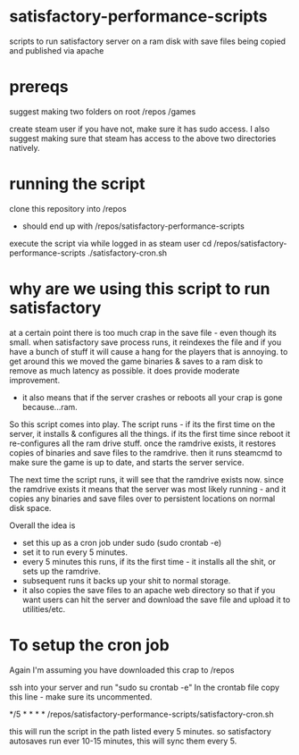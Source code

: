 # satisfactory-performance-scripts
scripts to run satisfactory server on a ram disk with save files being copied and published via apache

# prereqs
suggest making two folders on root
/repos
/games

create steam user if you have not, make sure it has sudo access.
I also suggest making sure that steam has access to the above two directories natively.


# running the script
clone this repository into /repos
 - should end up with /repos/satisfactory-performance-scripts

execute the script via while logged in as steam user
cd /repos/satisfactory-performance-scripts
./satisfactory-cron.sh

# why are we using this script to run satisfactory
at a certain point there is too much crap in the save file - even though its small.
when satisfactory save process runs, it reindexes the file and if you have a bunch of stuff it will cause a hang for the players that is annoying.
to get around this we moved the game binaries & saves to a ram disk to remove as much latency as possible.
it does provide moderate improvement.
- it also means that if the server crashes or reboots all your crap is gone because...ram.

So this script comes into play.
The script runs - if its the first time on the server, it installs & configures all the things.
if its the first time since reboot it re-configures all the ram drive stuff.
once the ramdrive exists, it restores copies of binaries and save files to the ramdrive.
then it runs steamcmd to make sure the game is up to date, and starts the server service.

The next time the script runs, it will see that the ramdrive exists now.
since the ramdrive exists it means that the server was most likely running - and it copies any binaries and save files over to persistent locations on normal disk space.

Overall the idea is
 - set this up as a cron job under sudo (sudo crontab -e)
 - set it to run every 5 minutes.
 - every 5 minutes this runs, if its the first time - it installs all the shit, or sets up the ramdrive.
 - subsequent runs it backs up your shit to normal storage.
 - it also copies the save files to an apache web directory so that if you want users can hit the server and download the save file and upload it to utilities/etc.


# To setup the cron job
Again I'm assuming you have downloaded this crap to /repos

ssh into your server and run "sudo su crontab -e"
In the crontab file copy this line - make sure its uncommented.

*/5 * * * * /repos/satisfactory-performance-scripts/satisfactory-cron.sh

this will run the script in the path listed every 5 minutes.
so satisfactory autosaves run ever 10-15 minutes, this will sync them every 5.


